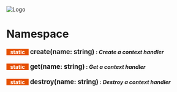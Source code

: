 <style type='text/css'>
img[alt="Logo"]{
    display:block;
    margin: 0 auto;
}
span.static{
    display:inline-block;
    background: #E65100;
    padding: 0 10px;
    color: white;
}
span.static::after{
    content: "static";
}
span.method{
    display:inline-block;
    font-size: larger;
}
</style>
![Logo](https://d9iixa2xxa0x2.cloudfront.net/i/w_192/7591d6db-eb0f-5742-91e5-eb9a67ed18e1.png?urc=f20bb183-83de-4d98-9186-26f48cf313f5)
# Namespace
#### <span class="static"></span> <span class="method">create(name: string)</span> : ___Create a context handler___ 
#### <span class="static"></span> <span class="method">get(name: string)</span> : ___Get a context handler___
#### <span class="static"></span> <span class="method">destroy(name: string)</span> : ___Destroy a context handler___
